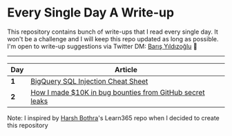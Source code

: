 # Every Single Day A Write-up
This repository contains bunch of write-ups that I read every single day. It won't be a challenge and I will keep this repo updated as long as possible. I'm open to write-up suggestions via Twitter DM: [Barış Yıldızoğlu](https://twitter.com/brssec) 🖤

___
Day | Article
--- | ---
**1** |  [BigQuery SQL Injection Cheat Sheet](/days/day1.md)
**2** |  [How I made $10K in bug bounties from GitHub secret leaks](/days/day2.md)

Note: I inspired by [Harsh Bothra](https://github.com/harsh-bothra/learn365)'s Learn365 repo when I decided to create this repository
